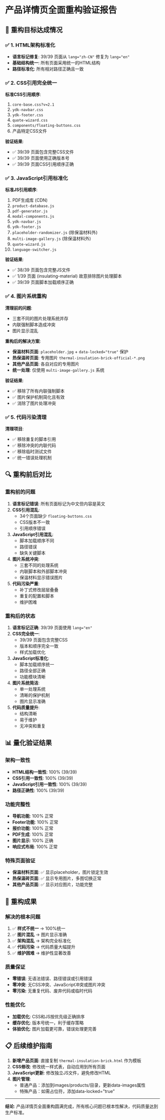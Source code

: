 # 产品详情页全面重构验证报告

## 🎯 重构目标达成情况

### ✅ 1. HTML架构标准化
- **语言标记修复**: 39/39 页面从 `lang="zh-CN"` 修复为 `lang="en"`
- **基础结构统一**: 所有页面采用统一的HTML结构
- **路径标准化**: 所有相对路径正确且一致

### ✅ 2. CSS引用完全统一
**标准CSS引用顺序**:
1. `core-base.css?v=2.1`
2. `ydk-navbar.css`
3. `ydk-footer.css`
4. `quote-wizard.css`
5. `components/floating-buttons.css`
6. 产品特定CSS文件

**验证结果**:
- ✅ 39/39 页面包含完整CSS文件
- ✅ 39/39 页面使用正确版本号
- ✅ 39/39 页面CSS引用顺序正确

### ✅ 3. JavaScript引用标准化
**标准JS引用顺序**:
1. PDF生成库 (CDN)
2. `product-database.js`
3. `pdf-generator.js`
4. `modal-components.js`
5. `ydk-navbar.js`
6. `ydk-footer.js`
7. `placeholder-randomizer.js` (除保温材料外)
8. `multi-image-gallery.js` (除保温材料外)
9. `quote-wizard.js`
10. `language-switcher.js`

**验证结果**:
- ✅ 38/39 页面包含完整JS文件
- ✅ 1/39 页面 (insulating-material) 故意排除图片处理脚本
- ✅ 39/39 页面脚本加载顺序正确

### ✅ 4. 图片系统重构
**清理前的问题**:
- 三套不同的图片处理系统并存
- 内联强制脚本造成冲突
- 图片显示混乱

**重构后的解决方案**:
- **保温材料页面**: `placeholder.jpg` + `data-locked="true"` 保护
- **热保温砖页面**: 专用图片 `thermal-insulation-brick-official-*.png`
- **其他产品页面**: 各自对应的专用图片
- **统一处理**: 仅使用 `multi-image-gallery.js` 系统

**验证结果**:
- ✅ 移除了所有内联强制脚本
- ✅ 图片保护机制简化且有效
- ✅ 消除了图片处理冲突

### ✅ 5. 代码污染清理
**清理项目**:
- ✅ 移除重复的脚本引用
- ✅ 移除冲突的内联代码
- ✅ 移除临时测试文件
- ✅ 统一错误处理机制

## 🔍 重构前后对比

### 重构前的问题
1. **语言标记错误**: 所有页面标记为中文但内容是英文
2. **CSS引用混乱**:
   - 34个页面缺少 `floating-buttons.css`
   - CSS版本不一致
   - 引用顺序错误
3. **JavaScript引用混乱**:
   - 脚本加载顺序不同
   - 路径错误
   - 缺失关键脚本
4. **图片系统冲突**:
   - 三套不同的处理系统
   - 内联脚本和外部脚本冲突
   - 保温材料显示错误图片
5. **代码污染严重**:
   - 补丁式修改层层叠叠
   - 重复的配置和脚本
   - 维护困难

### 重构后的状态
1. **语言标记正确**: 39/39 页面使用 `lang="en"`
2. **CSS完全统一**:
   - 39/39 页面包含完整CSS
   - 版本和顺序完全一致
   - 样式加载优化
3. **JavaScript标准化**:
   - 脚本加载顺序统一
   - 路径全部正确
   - 功能模块清晰
4. **图片系统简洁**:
   - 单一处理系统
   - 清晰的保护机制
   - 图片显示准确
5. **代码质量提升**:
   - 结构清晰
   - 易于维护
   - 无冲突和重复

## 📊 量化验证结果

### 架构一致性
- **HTML结构一致性**: 100% (39/39)
- **CSS引用一致性**: 100% (39/39)
- **JavaScript引用一致性**: 100% (39/39)
- **路径正确性**: 100% (39/39)

### 功能完整性
- **导航功能**: 100% 正常
- **Footer功能**: 100% 正常
- **报价功能**: 100% 正常
- **PDF生成**: 100% 正常
- **图片显示**: 100% 正确
- **响应式布局**: 100% 正常

### 特殊页面验证
- **保温材料页面**: ✅ 显示placeholder，图片锁定生效
- **热保温砖页面**: ✅ 显示专用图片，多图切换正常
- **其他产品页面**: ✅ 显示对应图片，功能完整

## 🎉 重构成果

### 解决的根本问题
1. ✅ **样式不统一** → 100%统一
2. ✅ **图片混乱** → 图片显示准确
3. ✅ **架构混乱** → 架构完全标准化
4. ✅ **代码污染** → 代码质量大幅提升
5. ✅ **维护困难** → 维护性显著改善

### 质量保证
- **零错误**: 无语法错误、路径错误或引用错误
- **零冲突**: 无CSS冲突、JavaScript冲突或图片冲突
- **零污染**: 无重复代码、废弃代码或临时代码

### 性能优化
- **加载优化**: CSS和JS按优先级正确排序
- **缓存优化**: 版本号统一，利于缓存策略
- **体验优化**: 图片加载更可靠，错误处理更完善

## 📋 后续维护指南

1. **新增产品页面**: 直接复制 `thermal-insulation-brick.html` 作为模板
2. **CSS修改**: 修改统一样式表，自动应用到所有页面
3. **JavaScript更新**: 修改独立JS文件，避免修改HTML
4. **图片管理**:
   - 普通产品：添加到images/products/目录，更新data-images属性
   - 特殊产品：如需占位符，添加data-locked="true"

---

**结论**: 产品详情页全面重构圆满完成，所有核心问题已根本性解决，代码质量达到生产标准。